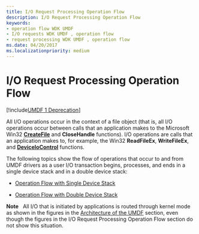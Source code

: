 ```yaml
---
title: I/O Request Processing Operation Flow
description: I/O Request Processing Operation Flow
keywords:
- operation flow WDK UMDF
- I/O requests WDK UMDF , operation flow
- request processing WDK UMDF , operation flow
ms.date: 04/20/2017
ms.localizationpriority: medium
---
```


# I/O Request Processing Operation Flow


[!include[UMDF 1 Deprecation](../includes/umdf-1-deprecation.md)]

All I/O operations occur in the context of a file object (that is, all I/O operations occur between calls that an application makes to the Microsoft Win32 [**CreateFile**](/windows/win32/api/fileapi/nf-fileapi-createfilea) and **CloseHandle** functions). I/O operations are calls that an application makes to, for example, the Win32 **ReadFileEx**, **WriteFileEx**, and [**DeviceIoControl**](/windows/win32/api/ioapiset/nf-ioapiset-deviceiocontrol) functions.

The following topics show the flow of operations that occur to and from UMDF drivers as a user I/O transaction begins, processes, and ends in a single device stack and in a double device stack:

-   [Operation Flow with Single Device Stack](operation-flow-with-single-device-stack.md)

-   [Operation Flow with Double Device Stack](operation-flow-with-double-device-stack.md)

**Note**   All I/O that is initiated by applications is routed through kernel mode as shown in the figures in the [Architecture of the UMDF](/previous-versions/ff554461(v=vs.85)) section, even though the figures in the I/O Request Processing Operation Flow section do not show this situation.

 

 

